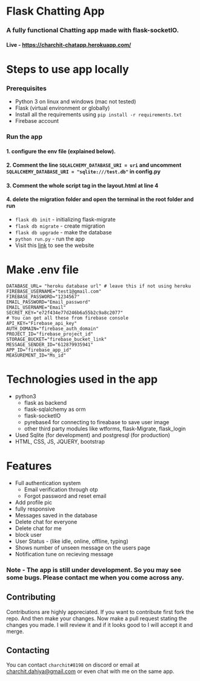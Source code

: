 # Flask Chatting App
### A fully functional Chatting app made with flask-socketIO.
#### Live - https://charchit-chatapp.herokuapp.com/

# Steps to use app locally
### Prerequisites
- Python 3 on linux and windows (mac not tested)
- Flask (virtual environment or globally)
- Install all the requirements using `pip install -r requirements.txt`
- Firebase account
### Run the app
#### 1. configure the env file (explained below).
#### 2. Comment the line `SQLALCHEMY_DATABASE_URI = uri` and uncomment `SQLALCHEMY_DATABASE_URI = "sqlite:///test.db"` in config.py
#### 3. Comment the whole script tag in the layout.html at line 4
#### 4. delete the migration folder and open the terminal in the root folder and run 
- `flask db init` - initializing flask-migrate
- `flask db migrate` - create migration 
- `flask db upgrade` - make the database
- `python run.py` - run the app 
- Visit this [link](http://127.0.0.1:5000) to see the website

# Make .env file
```.env
DATABASE_URL= "heroku database url" # leave this if not using heroku
FIREBASE_USERNAME="test1@gmail.com" 
FIREBASE_PASSWORD="1234567" 
EMAIL_PASSWORD="Email_password" 
EMAIL_USERNAME="Email" 
SECRET_KEY="e72f434e77d246b6a55b2c9a8c2077" 
# You can get all these from firebase console
API_KEY="Firebase_api_key" 
AUTH_DOMAIN="firebase_auth_domain" 
PROJECT_ID="firebase_project_id" 
STORAGE_BUCKET="firebase_bucket_link" 
MESSAGE_SENDER_ID="612879935941" 
APP_ID="firebase_app_id" 
MEASUREMENT_ID="Ms_id"
```

# Technologies used in the app
- python3 
  - flask as backend
  - flask-sqlalchemy as orm
  - flask-socketIO 
  - pyrebase4 for connecting to fireabase to save user image
  - other third party modules like wtforms, flask-Migrate, flask_login
- Used Sqlite (for development) and postgresql (for production)
- HTML, CSS, JS, JQUERY, bootstrap

# Features
- Full authentication system 
  - Email verification through otp
  - Forgot password and reset email
- Add profile pic
- fully responsive
- Messages saved in the database
- Delete chat for everyone
- Delete chat for me
- block user
- User Status - (like idle, online, offline, typing)
- Shows number of unseen message on the users page
- Notification tune on recieving message

### Note - The app is still under development. So you may see some bugs. Please contact me when you come across any.

## Contributing
Contributions are highly appreciated. If you want to contribute first fork the repo. And then make your changes. Now make a pull request stating the changes you made. I will review it and if it looks good to I will accept it and merge.

## Contacting
You can contact `charchit#8198` on discord or email at charchit.dahiya@gmail.com or even chat with me on the same app.
